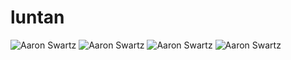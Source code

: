 # luntan
![Aaron Swartz](https://github.com/xinruzhou/luntan/blob/master/imgs/1.png)
![Aaron Swartz](https://github.com/xinruzhou/luntan/blob/master/imgs/2.png)
![Aaron Swartz](https://github.com/xinruzhou/luntan/blob/master/imgs/3.png)
![Aaron Swartz](https://github.com/xinruzhou/luntan/blob/master/imgs/4.png)
